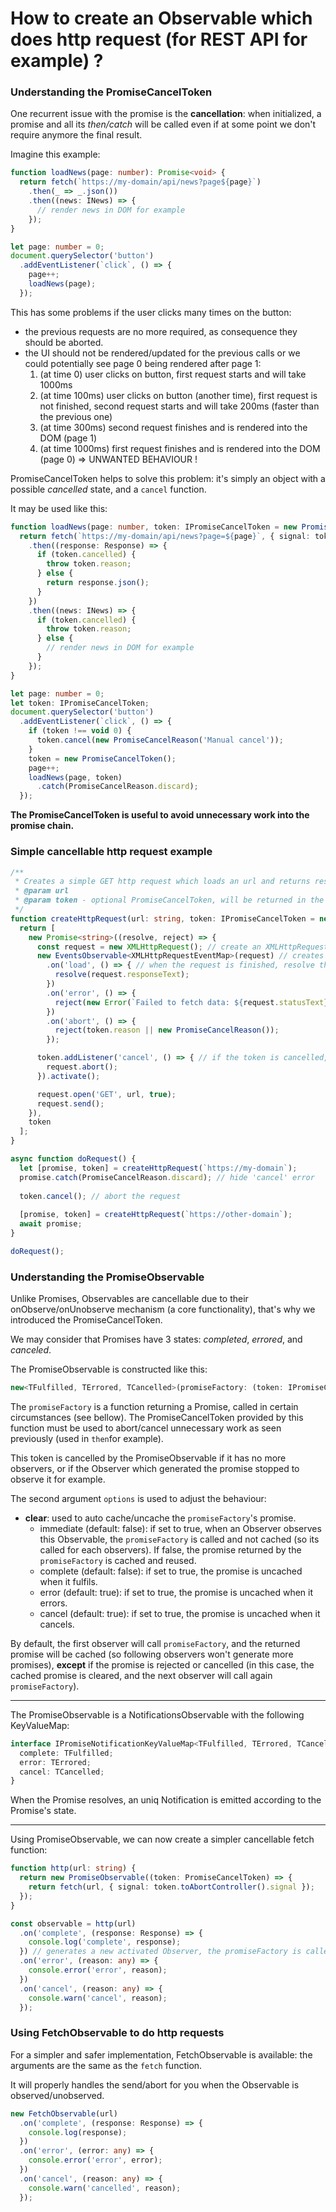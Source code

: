 # How to create an Observable which does http request (for REST API for example) ?

### Understanding the PromiseCancelToken

One recurrent issue with the promise is the **cancellation**: when initialized, a promise and all its *then/catch* will be called
even if at some point we don't require anymore the final result.

Imagine this example:

```ts
function loadNews(page: number): Promise<void> {
  return fetch(`https://my-domain/api/news?page${page}`)
    .then(_ => _.json())
    .then((news: INews) => {
      // render news in DOM for example
    });
}

let page: number = 0;
document.querySelector('button')
  .addEventListener(`click`, () => {
    page++;
    loadNews(page);
  });
```

This has some problems if the user clicks many times on the button:
- the previous requests are no more required, as consequence they should be aborted.
- the UI should not be rendered/updated for the previous calls or we could potentially see page 0 being rendered after page 1:
  1) (at time 0) user clicks on button, first request starts and will take 1000ms
  2) (at time 100ms) user clicks on button (another time), first request is not finished, second request starts and will take 200ms (faster than the previous one)
  3) (at time 300ms) second request finishes and is rendered into the DOM (page 1)
  4) (at time 1000ms) first request finishes and is rendered into the DOM (page 0) => UNWANTED BEHAVIOUR !

PromiseCancelToken helps to solve this problem: it's simply an object with a possible *cancelled* state, and a `cancel` function.

It may be used like this:

```ts
function loadNews(page: number, token: IPromiseCancelToken = new PromiseCancelToken()): Promise<void> {
  return fetch(`https://my-domain/api/news?page=${page}`, { signal: token.toAbortController().signal })
    .then((response: Response) => {
      if (token.cancelled) {
        throw token.reason;
      } else {
        return response.json();
      }
    })
    .then((news: INews) => {
      if (token.cancelled) {
        throw token.reason;
      } else {
        // render news in DOM for example
      }
    });
}

let page: number = 0;
let token: IPromiseCancelToken;
document.querySelector('button')
  .addEventListener(`click`, () => {
    if (token !== void 0) {
      token.cancel(new PromiseCancelReason('Manual cancel'));
    }
    token = new PromiseCancelToken();
    page++;
    loadNews(page, token)
      .catch(PromiseCancelReason.discard);
  });
```

**The PromiseCancelToken is useful to avoid unnecessary work into the promise chain.**

### Simple cancellable http request example

```ts
/**
 * Creates a simple GET http request which loads an url and returns result as [Promise<string>, PromiseCancelToken]
 * @param url
 * @param token - optional PromiseCancelToken, will be returned in the tuple
 */
function createHttpRequest(url: string, token: IPromiseCancelToken = new PromiseCancelToken()): TCancellablePromiseTuple<string> {
  return [
    new Promise<string>((resolve, reject) => {
      const request = new XMLHttpRequest(); // create an XMLHttpRequest
      new EventsObservable<XMLHttpRequestEventMap>(request) // creates an EventsObservable for this request
        .on('load', () => { // when the request is finished, resolve the promise
          resolve(request.responseText);
        })
        .on('error', () => {
          reject(new Error(`Failed to fetch data: ${request.statusText}`));
        })
        .on('abort', () => {
          reject(token.reason || new PromiseCancelReason());
        });

      token.addListener('cancel', () => { // if the token is cancelled, abort the request, saves bandwidth and execution time
        request.abort();
      }).activate();

      request.open('GET', url, true);
      request.send();
    }),
    token
  ];
}

async function doRequest() {
  let [promise, token] = createHttpRequest(`https://my-domain`);
  promise.catch(PromiseCancelReason.discard); // hide 'cancel' error
  
  token.cancel(); // abort the request
  
  [promise, token] = createHttpRequest(`https://other-domain`);
  await promise;
}

doRequest();
```


### Understanding the PromiseObservable

Unlike Promises, Observables are cancellable due to their onObserve/onUnobserve mechanism (a core functionality), that's why we introduced the PromiseCancelToken.

We may consider that Promises have 3 states: *completed*, *errored*, and *canceled*.

The PromiseObservable is constructed like this:
```ts
new<TFulfilled, TErrored, TCancelled>(promiseFactory: (token: IPromiseCancelToken) => Promise<TFulfilled>, options?: IPromiseObservableOptions): IPromiseObservable<TFulfilled, TErrored, TCancelled>;
```

The `promiseFactory` is a function returning a Promise, called in certain circumstances (see bellow).
The PromiseCancelToken provided by this function must be used to abort/cancel unnecessary work as seen previously (used in `then`for example).

This token is cancelled by the PromiseObservable if it has no more observers,
or if the Observer which generated the promise stopped to observe it for example.


The second argument `options` is used to adjust the behaviour:
- **clear**: used to auto cache/uncache the `promiseFactory`'s promise.
  - immediate (default: false): if set to true, when an Observer observes this Observable, the `promiseFactory` is called and not cached (so its called for each observers).
    If false, the promise returned by the `promiseFactory` is cached and reused.
  - complete (default: false): if set to true, the promise is uncached when it fulfils.
  - error (default: true): if set to true, the promise is uncached when it errors.
  - cancel (default: true): if set to true, the promise is uncached when it cancels.


By default, the first observer will call `promiseFactory`, and the returned promise will be cached (so following observers won't generate more promises),
**except** if the promise is rejected or cancelled (in this case, the cached promise is cleared, and the next observer will call again `promiseFactory`).

---

The PromiseObservable is a NotificationsObservable with the following KeyValueMap:

```ts
interface IPromiseNotificationKeyValueMap<TFulfilled, TErrored, TCancelled> {
  complete: TFulfilled;
  error: TErrored;
  cancel: TCancelled;
}
```

When the Promise resolves, an uniq Notification is emitted according to the Promise's state.

---

Using PromiseObservable, we can now create a simpler cancellable fetch function:

```ts
function http(url: string) {
  return new PromiseObservable((token: PromiseCancelToken) => {
    return fetch(url, { signal: token.toAbortController().signal });
  });
}

const observable = http(url)
  .on('complete', (response: Response) => {
    console.log('complete', response);
  }) // generates a new activated Observer, the promiseFactory is called and the request starts
  .on('error', (reason: any) => {
    console.error('error', reason);
  })
  .on('cancel', (reason: any) => {
    console.warn('cancel', reason);
  });
```


### Using FetchObservable to do http requests

For a simpler and safer implementation, FetchObservable is available: the arguments are the same as the `fetch` function.

It will properly handles the send/abort for you when the Observable is observed/unobserved.

```ts
new FetchObservable(url)
  .on('complete', (response: Response) => {
    console.log(response);
  })
  .on('error', (error: any) => {
    console.error('error', error);
  })
  .on('cancel', (reason: any) => {
    console.warn('cancelled', reason);
  });
```





